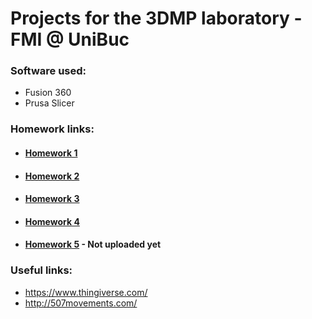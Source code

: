 # Projects for the 3DMP laboratory - FMI @ UniBuc
### Software used:
* Fusion 360
* Prusa Slicer
### Homework links:
* #### [Homework 1](https://github.com/smitoi/3DMP/tree/master/homework1)
* #### [Homework 2](https://github.com/smitoi/3DMP/tree/master/homework2)
* #### [Homework 3](https://github.com/smitoi/3DMP/tree/master/homework3)
* #### [Homework 4](https://github.com/smitoi/3DMP/tree/master/homework4)
* #### [Homework 5](https://github.com/smitoi/3DMP/tree/master/homework5) - Not uploaded yet
### Useful links:
* https://www.thingiverse.com/
* http://507movements.com/
